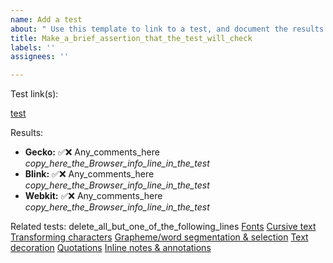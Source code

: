 ```yaml
---
name: Add a test
about: " Use this template to link to a test, and document the results."
title: Make_a_brief_assertion_that_the_test_will_check
labels: ''
assignees: ''

---
```

Test link(s):

[test](snapshot_url_goes_here)

Results:

- **Gecko:** ✅❌  Any_comments_here   *copy_here_the_Browser_info_line_in_the_test* 
- **Blink:** ✅❌  Any_comments_here   *copy_here_the_Browser_info_line_in_the_test* 
- **Webkit:** ✅❌  Any_comments_here  *copy_here_the_Browser_info_line_in_the_test* 


Related tests: delete_all_but_one_of_the_following_lines
[Fonts](https://www.w3.org/International/i18n-tests/results/int-fonts.html)
[Cursive text](https://www.w3.org/International/i18n-tests/results/int-cursive.html)
[Transforming characters](https://www.w3.org/International/i18n-tests/results/int-transforms.html)
[Grapheme/word segmentation & selection](https://www.w3.org/International/i18n-tests/results/int-grapheme-word-segmentation.html)
[Text decoration](https://www.w3.org/International/i18n-tests/results/int-text-decoration.html)
[Quotations](https://www.w3.org/International/i18n-tests/results/int-quotations.html)
[Inline notes & annotations](https://www.w3.org/International/i18n-tests/results/int-inline-notes-annotations.html)
